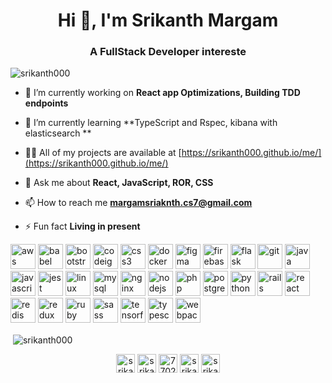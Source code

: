 <h1 align="center">Hi 👋, I'm Srikanth Margam</h1>
<h3 align="center">A FullStack Developer intereste</h3>

<p align="left"> <img src="https://komarev.com/ghpvc/?username=srikanth000" alt="srikanth000" /> </p>

- 🔭 I’m currently working on **React app Optimizations, Building TDD endpoints**

- 🌱 I’m currently learning **TypeScript and Rspec, kibana with elasticsearch **

- 👨‍💻 All of my projects are available at [https://srikanth000.github.io/me/](https://srikanth000.github.io/me/)

- 💬 Ask me about **React, JavaScript, ROR, CSS**

- 📫 How to reach me **margamsriaknth.cs7@gmail.com**

- ⚡ Fun fact **Living in present**

<p align="left"><img src="https://devicons.github.io/devicon/devicon.git/icons/amazonwebservices/amazonwebservices-original-wordmark.svg" alt="aws" width="40" height="40"/> <img src="https://www.vectorlogo.zone/logos/babeljs/babeljs-icon.svg" alt="babel" width="40" height="40"/> <img src="https://devicons.github.io/devicon/devicon.git/icons/bootstrap/bootstrap-plain.svg" alt="bootstrap" width="40" height="40"/> <img src="https://cdn.worldvectorlogo.com/logos/codeigniter.svg" alt="codeigniter" width="40" height="40"/> <img src="https://devicons.github.io/devicon/devicon.git/icons/css3/css3-original-wordmark.svg" alt="css3" width="40" height="40"/> <img src="https://devicons.github.io/devicon/devicon.git/icons/docker/docker-original-wordmark.svg" alt="docker" width="40" height="40"/> <img src="https://www.vectorlogo.zone/logos/figma/figma-icon.svg" alt="figma" width="40" height="40"/> <img src="https://www.vectorlogo.zone/logos/firebase/firebase-icon.svg" alt="firebase" width="40" height="40"/> <img src="https://www.vectorlogo.zone/logos/pocoo_flask/pocoo_flask-icon.svg" alt="flask" width="40" height="40"/> <img src="https://www.vectorlogo.zone/logos/git-scm/git-scm-icon.svg" alt="git" width="40" height="40"/> <img src="https://devicons.github.io/devicon/devicon.git/icons/java/java-original-wordmark.svg" alt="java" width="40" height="40"/> <img src="https://devicons.github.io/devicon/devicon.git/icons/javascript/javascript-original.svg" alt="javascript" width="40" height="40"/> <img src="https://i.ibb.co/Yj6p14L/jest.png" alt="jest" width="40" height="40"/> <img src="https://devicons.github.io/devicon/devicon.git/icons/linux/linux-original.svg" alt="linux" width="40" height="40"/> <img src="https://devicons.github.io/devicon/devicon.git/icons/mysql/mysql-original-wordmark.svg" alt="mysql" width="40" height="40"/> <img src="https://devicons.github.io/devicon/devicon.git/icons/nginx/nginx-original.svg" alt="nginx" width="40" height="40"/> <img src="https://devicons.github.io/devicon/devicon.git/icons/nodejs/nodejs-original-wordmark.svg" alt="nodejs" width="40" height="40"/> <img src="https://devicons.github.io/devicon/devicon.git/icons/php/php-original.svg" alt="php" width="40" height="40"/> <img src="https://devicons.github.io/devicon/devicon.git/icons/postgresql/postgresql-original-wordmark.svg" alt="postgresql" width="40" height="40"/> <img src="https://devicons.github.io/devicon/devicon.git/icons/python/python-original.svg" alt="python" width="40" height="40"/> <img src="https://devicons.github.io/devicon/devicon.git/icons/rails/rails-original-wordmark.svg" alt="rails" width="40" height="40"/> <img src="https://devicons.github.io/devicon/devicon.git/icons/react/react-original-wordmark.svg" alt="react" width="40" height="40"/> <img src="https://devicons.github.io/devicon/devicon.git/icons/redis/redis-original-wordmark.svg" alt="redis" width="40" height="40"/> <img src="https://devicons.github.io/devicon/devicon.git/icons/redux/redux-original.svg" alt="redux" width="40" height="40"/> <img src="https://devicons.github.io/devicon/devicon.git/icons/ruby/ruby-original-wordmark.svg" alt="ruby" width="40" height="40"/> <img src="https://devicons.github.io/devicon/devicon.git/icons/sass/sass-original.svg" alt="sass" width="40" height="40"/> <img src="https://www.vectorlogo.zone/logos/tensorflow/tensorflow-icon.svg" alt="tensorflow" width="40" height="40"/> <img src="https://devicons.github.io/devicon/devicon.git/icons/typescript/typescript-original.svg" alt="typescript" width="40" height="40"/> <img src="https://devicons.github.io/devicon/devicon.git/icons/webpack/webpack-original.svg" alt="webpack" width="40" height="40"/></p><p>&nbsp;<img align="center" src="https://github-readme-stats.vercel.app/api?username=srikanth000&show_icons=true" alt="srikanth000" /></p>

<p align="center">
<a href="https://twitter.com/srikanth000" target="blank"><img align="center" src="https://cdn.jsdelivr.net/npm/simple-icons@3.0.1/icons/twitter.svg" alt="srikanth000" height="30" width="30" /></a>
<a href="https://linkedin.com/in/srikanthmargam-cs7" target="blank"><img align="center" src="https://cdn.jsdelivr.net/npm/simple-icons@3.0.1/icons/linkedin.svg" alt="srikanthmargam-cs7" height="30" width="30" /></a>
<a href="https://stackoverflow.com/users/7702448" target="blank"><img align="center" src="https://cdn.jsdelivr.net/npm/simple-icons@3.0.1/icons/stackoverflow.svg" alt="7702448" height="30" width="30" /></a>
<a href="https://fb.com/srikanth.margam.37" target="blank"><img align="center" src="https://cdn.jsdelivr.net/npm/simple-icons@3.0.1/icons/facebook.svg" alt="srikanth.margam.37" height="30" width="30" /></a>
<a href="https://instagram.com/srikanthmargam_its" target="blank"><img align="center" src="https://cdn.jsdelivr.net/npm/simple-icons@3.0.1/icons/instagram.svg" alt="srikanthmargam_its" height="30" width="30" /></a>
</p>
